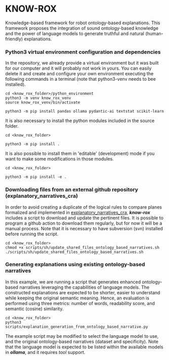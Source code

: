 # KNOW-ROX
Knowledge-based framework for robot ontology-based explanations. This framework proposes the integration of sound ontology-based knowledge and the power of language models to generate truthful and natural (human-friendly) explanations. 


### Python3 virtual environment configuration and dependencies

In the repository, we already provide a virtual environment but it was built for our computer and it will probably not work in yours. You can easily delete it and create and configure your own environment executing the following commands in a terminal (note that python3-venv needs to bee installed).

```
cd <know_rox_folder>/python_environment
python3 -m venv know_rox_venv
source know_rox_venv/bin/activate

python3 -m pip install pandas ollama pydantic-ai textstat scikit-learn
```

It is also necessary to install the python modules included in the source folder. 

```
cd <know_rox_folder>

python3 -m pip install .
```

It is also possible to install them in 'editable' (development) mode if you want to make some modifications in those modules. 

```
cd <know_rox_folder>

python3 -m pip install -e .
```


### Downloading files from an external github repository (explanatory_narratives_cra)
In order to avoid creating a duplicate of the logical rules to compare planes formalized and implemented in [explanatory_narratives_cra](https://github.com/albertoOA/explanatory_narratives_cra), ***know-rox*** includes a script to download and update the pertinent files. It is possible to program a github action to download them regularly, but for now it will be a manual process. Note that it is necessary to have subversion (svn) installed before running the script. 

```
cd <know_rox_folder>
chmod +x scripts/sh/update_shared_files_ontology_based_narratives.sh 
./scripts/sh/update_shared_files_ontology_based_narratives.sh
``` 


### Generating explanations using existing ontology-based narratives
In this example, we are running a script that generates enhanced ontology-based narratives leveraging the capabilities of language models. The constructed explanations are expected to be shorter, easier to understand while keeping the original semantic meaning. Hence, an evaluation is performed using three metrics: number of words, readability score, and semantic (cosine) similarity. 

```
cd <know_rox_folder>
python3 scripts/explanation_generation_from_ontology_based_narrative.py
``` 

The example script may be modified to select the language model to use, and the original ontology-based narratives (dataset and specificity). Note that the language model is expected to be listed within the available models in ***ollama***, and it requires *tool* support. 